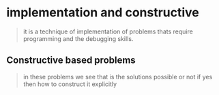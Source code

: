 # implementation and constructive 

> it is a technique of implementation of problems thats require programming and the debugging skills.

## Constructive based problems

> in these problems we see that is the solutions possible or not if yes then how to construct it explicitly
